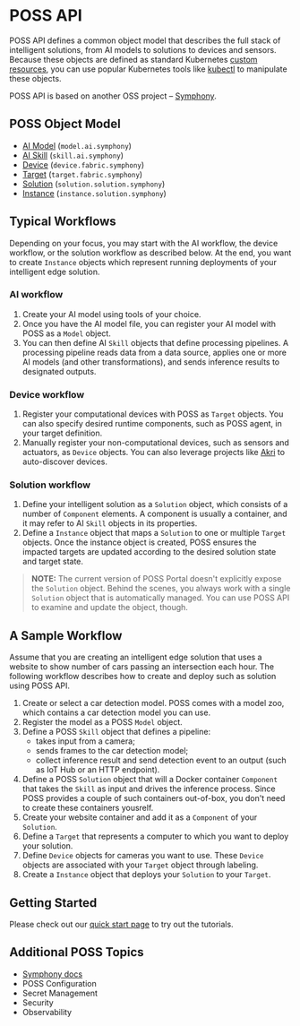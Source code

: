 # POSS API
POSS API defines a common object model that describes the full stack of intelligent solutions, from AI models to solutions to devices and sensors. Because these objects are defined as standard Kubernetes [custom resources](https://kubernetes.io/docs/concepts/extend-kubernetes/api-extension/custom-resources/), you can use popular Kubernetes tools like [kubectl](https://kubernetes.io/docs/reference/kubectl/kubectl/) to manipulate these objects.

POSS API is based on another OSS project – [Symphony](https://github.com/azure/symphony-k8s).

## POSS Object Model

* [AI Model](./object-model/ai-model.md) (```model.ai.symphony```)
* [AI Skill](./object-model/ai-skill.md) (```skill.ai.symphony```)
* [Device](./object-model/device.md) (```device.fabric.symphony```)
* [Target](./object-model/target.md) (```target.fabric.symphony```)
* [Solution](./object-model/solution.md) (```solution.solution.symphony```)
* [Instance](./object-model/instance.md) (```instance.solution.symphony```)

## Typical Workflows

Depending on your focus, you may start with the AI workflow, the device workflow, or the solution workflow as described below. At the end, you want to create ```Instance``` objects which represent running deployments of your intelligent edge solution.

### AI workflow
1. Create your AI model using tools of your choice. 
2. Once you have the AI model file, you can register your AI model with POSS as a ```Model``` object. 
3. You can then define AI ```Skill``` objects that define processing pipelines. A processing pipeline reads data from a data source, applies one or more AI models (and other transformations), and sends inference results to designated outputs.

### Device workflow
1. Register your computational devices with POSS as ```Target``` objects. You can also specify desired runtime components, such as POSS agent, in your target definition.
2. Manually register your non-computational devices, such as sensors and actuators, as ```Device``` objects. You can also leverage projects like [Akri](https://github.com/project-akri/akri) to auto-discover devices.

### Solution workflow
1. Define your intelligent solution as a ```Solution``` object, which consists of a number of ```Component``` elements. A component is usually a container, and it may refer to AI ```Skill``` objects in its properties.
2. Define a ```Instance``` object that maps a ```Solution``` to one or multiple ```Target``` objects. Once the instance object is created, POSS ensures the impacted targets are updated according to the desired solution state and target state.

> **NOTE:** The current version of POSS Portal doesn't explicitly expose the ```Solution``` object. Behind the scenes, you always work with a single ```Solution``` object that is automatically managed. You can use POSS API to examine and update the object, though.

## A Sample Workflow
Assume that you are creating an intelligent edge solution that uses a website to show number of cars passing an intersection each hour. The following workflow describes how to create and deploy such as solution using POSS API.

1. Create or select a car detection model. POSS comes with a model zoo, which contains a car detection model you can use.
2. Register the model as a POSS ```Model``` object.
3. Define a POSS ```Skill``` object that defines a pipeline:
    * takes input from a camera;
    * sends frames to the car detection model;
    * collect inference result and send detection event to an output (such as IoT Hub or an HTTP endpoint).
4. Define a POSS ```Solution``` object that will a Docker container ```Component``` that takes the ```Skill``` as input and drives the inference process. Since POSS provides a couple of such containers out-of-box, you don't need to create these containers yousrelf.
5. Create your website container and add it as a ```Component``` of your ```Solution```.
5. Define a ```Target``` that represents a computer to which you want to deploy your solution.
6. Define ```Device``` objects for cameras you want to use. These ```Device``` objects are associated with your ```Target``` object through labeling.
7. Create a ```Instance``` object that deploys your ```Solution``` to your ```Target```.

## Getting Started
Please check out our [quick start page](./quick_start/quick_start.md) to try out the tutorials.

## Additional POSS Topics
* [Symphony docs](https://github.com/azure/symphony-k8s/docs)
* POSS Configuration
* Secret Management
* Security
* Observability